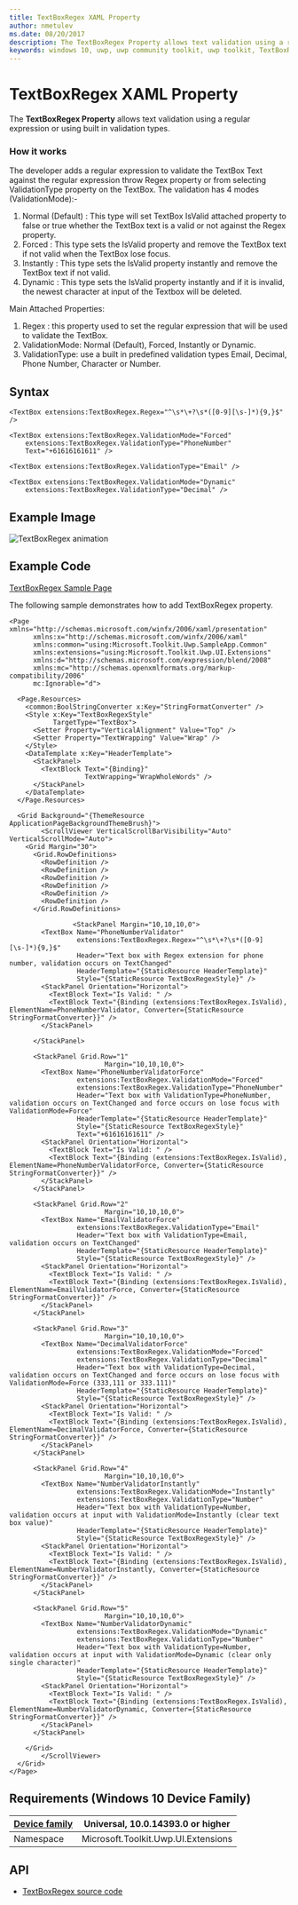 ```yaml
---
title: TextBoxRegex XAML Property
author: nmetulev
ms.date: 08/20/2017
description: The TextBoxRegex Property allows text validation using a regular expression or using built in validation types.
keywords: windows 10, uwp, uwp community toolkit, uwp toolkit, TextBoxRegex, XAML
---
```


# TextBoxRegex XAML Property

The **TextBoxRegex Property** allows text validation using a regular expression or using built in validation types.

### How it works

The developer adds a regular expression to validate the TextBox Text against the regular expression throw Regex property or from selecting ValidationType property on the TextBox.
The validation has 4 modes (ValidationMode):-
1) Normal (Default) : This type will set TextBox IsValid attached property to false or true whether the TextBox text is a valid or not against the Regex property.
2) Forced : This type sets the IsValid property and remove the TextBox text if not valid when the TextBox lose focus.  
3) Instantly : This type sets the IsValid property instantly and remove the TextBox text if not valid.
3) Dynamic : This type sets the IsValid property instantly and if it is invalid, the newest character at input of the Textbox will be deleted.

Main Attached Properties:
1) Regex : this property used to set the regular expression that will be used to validate the TextBox.
2) ValidationMode: Normal (Default), Forced, Instantly or Dynamic.
3) ValidationType: use a built in predefined validation types Email, Decimal, Phone Number, Character or Number.


## Syntax

```xaml
<TextBox extensions:TextBoxRegex.Regex="^\s*\+?\s*([0-9][\s-]*){9,}$" />

<TextBox extensions:TextBoxRegex.ValidationMode="Forced"
    extensions:TextBoxRegex.ValidationType="PhoneNumber"
    Text="+61616161611" />

<TextBox extensions:TextBoxRegex.ValidationType="Email" />

<TextBox extensions:TextBoxRegex.ValidationMode="Dynamic"
    extensions:TextBoxRegex.ValidationType="Decimal" />
```


## Example Image

![TextBoxRegex animation](../resources/images/Controls-TextBoxRegex.png "TextBoxRegex")

## Example Code

[TextBoxRegex Sample Page](https://github.com/Microsoft/UWPCommunityToolkit/tree/master/Microsoft.Toolkit.Uwp.SampleApp/SamplePages/TextBoxRegex)

The following sample demonstrates how to add TextBoxRegex property.

```xaml
<Page xmlns="http://schemas.microsoft.com/winfx/2006/xaml/presentation"
      xmlns:x="http://schemas.microsoft.com/winfx/2006/xaml"
      xmlns:common="using:Microsoft.Toolkit.Uwp.SampleApp.Common"
      xmlns:extensions="using:Microsoft.Toolkit.Uwp.UI.Extensions"
      xmlns:d="http://schemas.microsoft.com/expression/blend/2008"
      xmlns:mc="http://schemas.openxmlformats.org/markup-compatibility/2006"
      mc:Ignorable="d">

  <Page.Resources>
    <common:BoolStringConverter x:Key="StringFormatConverter" />
    <Style x:Key="TextBoxRegexStyle"
           TargetType="TextBox">
      <Setter Property="VerticalAlignment" Value="Top" />
      <Setter Property="TextWrapping" Value="Wrap" />
    </Style>
    <DataTemplate x:Key="HeaderTemplate">
      <StackPanel>
        <TextBlock Text="{Binding}"
                   TextWrapping="WrapWholeWords" />
      </StackPanel>
    </DataTemplate>
  </Page.Resources>

  <Grid Background="{ThemeResource ApplicationPageBackgroundThemeBrush}">
        <ScrollViewer VerticalScrollBarVisibility="Auto" VerticalScrollMode="Auto">
    <Grid Margin="30">
      <Grid.RowDefinitions>
        <RowDefinition />
        <RowDefinition />
        <RowDefinition />
        <RowDefinition />
        <RowDefinition />
        <RowDefinition />
      </Grid.RowDefinitions>

                <StackPanel Margin="10,10,10,0">
        <TextBox Name="PhoneNumberValidator"
                 extensions:TextBoxRegex.Regex="^\s*\+?\s*([0-9][\s-]*){9,}$"
                 Header="Text box with Regex extension for phone number, validation occurs on TextChanged"
                 HeaderTemplate="{StaticResource HeaderTemplate}"
                 Style="{StaticResource TextBoxRegexStyle}" />
        <StackPanel Orientation="Horizontal">
          <TextBlock Text="Is Valid: " />
          <TextBlock Text="{Binding (extensions:TextBoxRegex.IsValid), ElementName=PhoneNumberValidator, Converter={StaticResource StringFormatConverter}}" />
        </StackPanel>

      </StackPanel>

      <StackPanel Grid.Row="1"
                        Margin="10,10,10,0">
        <TextBox Name="PhoneNumberValidatorForce"
                 extensions:TextBoxRegex.ValidationMode="Forced"
                 extensions:TextBoxRegex.ValidationType="PhoneNumber"
                 Header="Text box with ValidationType=PhoneNumber, validation occurs on TextChanged and force occurs on lose focus with ValidationMode=Force"
                 HeaderTemplate="{StaticResource HeaderTemplate}"
                 Style="{StaticResource TextBoxRegexStyle}"
                 Text="+61616161611" />
        <StackPanel Orientation="Horizontal">
          <TextBlock Text="Is Valid: " />
          <TextBlock Text="{Binding (extensions:TextBoxRegex.IsValid), ElementName=PhoneNumberValidatorForce, Converter={StaticResource StringFormatConverter}}" />
        </StackPanel>
      </StackPanel>

      <StackPanel Grid.Row="2"
                        Margin="10,10,10,0">
        <TextBox Name="EmailValidatorForce"
                 extensions:TextBoxRegex.ValidationType="Email"
                 Header="Text box with ValidationType=Email, validation occurs on TextChanged"
                 HeaderTemplate="{StaticResource HeaderTemplate}"
                 Style="{StaticResource TextBoxRegexStyle}" />
        <StackPanel Orientation="Horizontal">
          <TextBlock Text="Is Valid: " />
          <TextBlock Text="{Binding (extensions:TextBoxRegex.IsValid), ElementName=EmailValidatorForce, Converter={StaticResource StringFormatConverter}}" />
        </StackPanel>
      </StackPanel>

      <StackPanel Grid.Row="3"
                        Margin="10,10,10,0">
        <TextBox Name="DecimalValidatorForce"
                 extensions:TextBoxRegex.ValidationMode="Forced"
                 extensions:TextBoxRegex.ValidationType="Decimal"
                 Header="Text box with ValidationType=Decimal, validation occurs on TextChanged and force occurs on lose focus with ValidationMode=Force (333,111 or 333.111)"
                 HeaderTemplate="{StaticResource HeaderTemplate}"
                 Style="{StaticResource TextBoxRegexStyle}" />
        <StackPanel Orientation="Horizontal">
          <TextBlock Text="Is Valid: " />
          <TextBlock Text="{Binding (extensions:TextBoxRegex.IsValid), ElementName=DecimalValidatorForce, Converter={StaticResource StringFormatConverter}}" />
        </StackPanel>
      </StackPanel>

      <StackPanel Grid.Row="4"
                        Margin="10,10,10,0">
        <TextBox Name="NumberValidatorInstantly"
                 extensions:TextBoxRegex.ValidationMode="Instantly"
                 extensions:TextBoxRegex.ValidationType="Number"
                 Header="Text box with ValidationType=Number, validation occurs at input with ValidationMode=Instantly (clear text box value)"
                 HeaderTemplate="{StaticResource HeaderTemplate}"
                 Style="{StaticResource TextBoxRegexStyle}" />
        <StackPanel Orientation="Horizontal">
          <TextBlock Text="Is Valid: " />
          <TextBlock Text="{Binding (extensions:TextBoxRegex.IsValid), ElementName=NumberValidatorInstantly, Converter={StaticResource StringFormatConverter}}" />
        </StackPanel>
      </StackPanel>

      <StackPanel Grid.Row="5"
                        Margin="10,10,10,0">
        <TextBox Name="NumberValidatorDynamic"
                 extensions:TextBoxRegex.ValidationMode="Dynamic"
                 extensions:TextBoxRegex.ValidationType="Number"
                 Header="Text box with ValidationType=Number, validation occurs at input with ValidationMode=Dynamic (clear only single character)"
                 HeaderTemplate="{StaticResource HeaderTemplate}"
                 Style="{StaticResource TextBoxRegexStyle}" />
        <StackPanel Orientation="Horizontal">
          <TextBlock Text="Is Valid: " />
          <TextBlock Text="{Binding (extensions:TextBoxRegex.IsValid), ElementName=NumberValidatorDynamic, Converter={StaticResource StringFormatConverter}}" />
        </StackPanel>
      </StackPanel>

    </Grid>
        </ScrollViewer>
  </Grid>
</Page>

```

## Requirements (Windows 10 Device Family)

| [Device family](http://go.microsoft.com/fwlink/p/?LinkID=526370) | Universal, 10.0.14393.0 or higher |
| --- | --- |
| Namespace | Microsoft.Toolkit.Uwp.UI.Extensions |

## API

* [TextBoxRegex source code](https://github.com/Microsoft/UWPCommunityToolkit/tree/master/Microsoft.Toolkit.Uwp.UI/Extensions/TextBoxRegEx)

